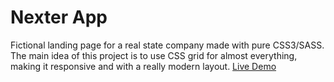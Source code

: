 # Nexter App
Fictional landing page for a real state company made with pure CSS3/SASS. The main idea of this project is to use CSS grid for almost everything, making it responsive and with a really modern layout.
[Live Demo](https://riltonfranzonee.github.io/nexter-app/)

